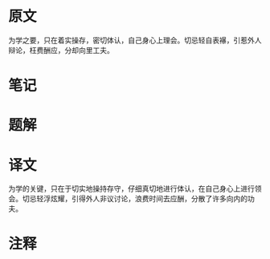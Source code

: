 # 原文
为学之要，只在着实操存，密切体认，自己身心上理会。切忌轻自表襮，引惹外人辩论，枉费酬应，分却向里工夫。

# 笔记

# 题解

# 译文
为学的关键，只在于切实地操持存守，仔细真切地进行体认，在自己身心上进行领会。切忌轻浮炫耀，引得外人非议讨论，浪费时间去应酬，分散了许多向内的功夫。
# 注释